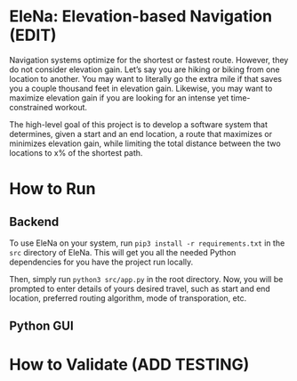 # EleNa: Elevation-based Navigation (EDIT)
Navigation systems optimize for the shortest or fastest route. However, they do not consider elevation gain. Let’s say you are hiking or biking from one location to another. 
You may want to literally go the extra mile if that saves you a couple thousand feet in elevation gain. Likewise, you may want to maximize elevation gain if you are
looking for an intense yet time-constrained workout.

The high-level goal of this project is to develop a software system that determines, given a start and an
end location, a route that maximizes or minimizes elevation gain, while limiting the total distance between
the two locations to x% of the shortest path.

# How to Run
## Backend
To use EleNa on your system, run `pip3 install -r requirements.txt` in the `src` directory of EleNa. This will get you all the needed Python dependencies for you have the project run locally. 

Then, simply run `python3 src/app.py` in the root directory. Now, you will be prompted to enter details of yours desired travel, such as start and end location, preferred routing algorithm, mode of transporation, etc. 

## Python GUI

# How to Validate (ADD TESTING)
